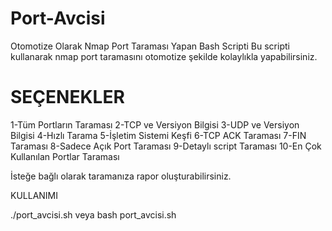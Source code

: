 # Port-Avcisi
Otomotize Olarak Nmap Port Taraması Yapan Bash Scripti
Bu scripti kullanarak nmap port taramasını otomotize şekilde kolaylıkla yapabilirsiniz.




<h1>SEÇENEKLER</h1>

1-Tüm Portların Taraması
2-TCP ve Versiyon Bilgisi
3-UDP ve Versiyon Bilgisi
4-Hızlı Tarama
5-İşletim Sistemi Keşfi
6-TCP ACK Taraması
7-FIN Taraması
8-Sadece Açık Port Taraması
9-Detaylı script Taraması
10-En Çok Kullanılan Portlar Taraması


İsteğe bağlı olarak taramanıza rapor oluşturabilirsiniz.

KULLANIMI


./port_avcisi.sh veya bash port_avcisi.sh

